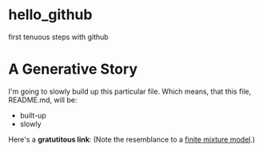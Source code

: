 hello_github
============

first tenuous steps with github

# A Generative Story

I'm going to slowly build up this particular file. Which means, that this file, README.md, will be:

* built-up
* slowly

Here's a **gratutitous link**:
(Note the resemblance to a [finite mixture model](http://en.wikipedia.org/wiki/Mixture_model).)
